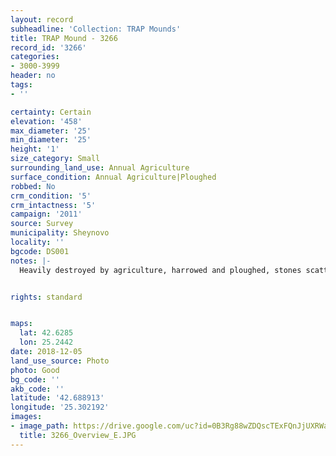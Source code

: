 ```yaml
---
layout: record
subheadline: 'Collection: TRAP Mounds'
title: TRAP Mound - 3266
record_id: '3266'
categories:
- 3000-3999
header: no
tags:
- ''

certainty: Certain
elevation: '458'
max_diameter: '25'
min_diameter: '25'
height: '1'
size_category: Small
surrounding_land_use: Annual Agriculture
surface_condition: Annual Agriculture|Ploughed
robbed: No
crm_condition: '5'
crm_intactness: '5'
campaign: '2011'
source: Survey
municipality: Sheynovo
locality: ''
bgcode: DS001
notes: |-
  Heavily destroyed by agriculture, harrowed and ploughed, stones scattered around, medium to small.


rights: standard


maps:
  lat: 42.6285
  lon: 25.2442
date: 2018-12-05
land_use_source: Photo
photo: Good
bg_code: ''
akb_code: ''
latitude: '42.688913'
longitude: '25.302192'
images:
- image_path: https://drive.google.com/uc?id=0B3Rg88wZDQscTExFQnJjUXRWakk
  title: 3266_Overview_E.JPG
---
```

